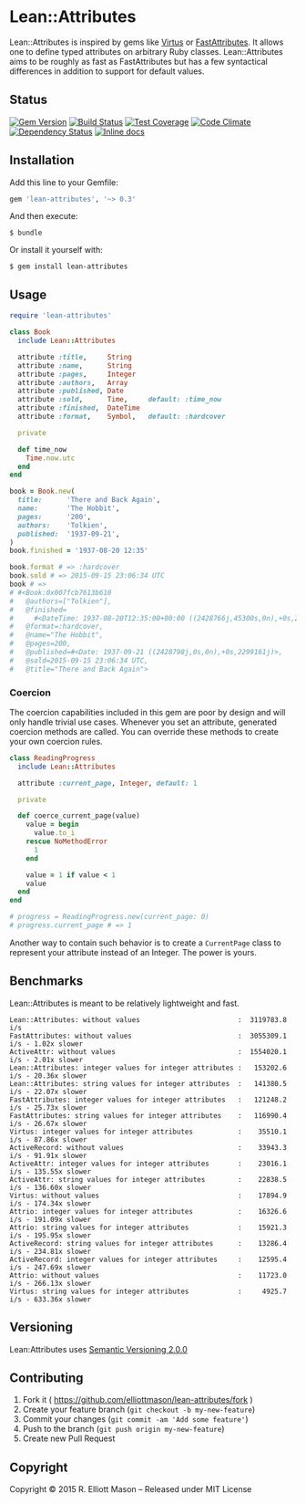 # Lean::Attributes

Lean::Attributes is inspired by gems like [Virtus](https://github.com/solnic/virtus) or [FastAttributes](https://github.com/applift/fast_attributes). It allows one to define typed attributes on arbitrary Ruby classes. Lean::Attributes aims to be roughly as fast as FastAttributes but has a few syntactical differences in addition to support for default values.

## Status
[![Gem Version](https://badge.fury.io/rb/lean-attributes.svg)](https://badge.fury.io/rb/lean-attributes)
[![Build Status](https://travis-ci.org/elliottmason/lean-attributes.svg)](https://travis-ci.org/elliottmason/lean-attributes)
[![Test Coverage](https://codeclimate.com/github/elliottmason/lean-attributes/badges/coverage.svg)](https://codeclimate.com/github/elliottmason/lean-attributes/coverage)
[![Code Climate](https://codeclimate.com/github/elliottmason/lean-attributes/badges/gpa.svg)](https://codeclimate.com/github/elliottmason/lean-attributes)
[![Dependency Status](https://gemnasium.com/elliottmason/lean-attributes.svg)](https://gemnasium.com/elliottmason/lean-attributes)
[![Inline docs](https://inch-ci.org/github/elliottmason/lean-attributes.svg?branch=master)](https://inch-ci.org/github/elliottmason/lean-attributes)

## Installation
Add this line to your Gemfile:
```ruby
gem 'lean-attributes', '~> 0.3'
```

And then execute:

    $ bundle

Or install it yourself with:

    $ gem install lean-attributes

## Usage
```ruby
require 'lean-attributes'

class Book
  include Lean::Attributes

  attribute :title,     String
  attribute :name,      String
  attribute :pages,     Integer
  attribute :authors,   Array
  attribute :published, Date
  attribute :sold,      Time,     default: :time_now
  attribute :finished,  DateTime
  attribute :format,    Symbol,   default: :hardcover

  private

  def time_now
    Time.now.utc
  end
end

book = Book.new(
  title:      'There and Back Again',
  name:       'The Hobbit',
  pages:      '200',
  authors:    'Tolkien',
  published:  '1937-09-21',
)
book.finished = '1937-08-20 12:35'

book.format # => :hardcover
book.sold # => 2015-09-15 23:06:34 UTC
book # =>
# #<Book:0x007fcb7613b610
#   @authors=["Tolkien"],
#   @finished=
#     #<DateTime: 1937-08-20T12:35:00+00:00 ((2428766j,45300s,0n),+0s,2299161j)>,
#   @format=:hardcover,
#   @name="The Hobbit",
#   @pages=200,
#   @published=#<Date: 1937-09-21 ((2428798j,0s,0n),+0s,2299161j)>,
#   @sold=2015-09-15 23:06:34 UTC,
#   @title="There and Back Again">
```
### Coercion
The coercion capabilities included in this gem are poor by design and will only handle trivial use cases. Whenever you set an attribute, generated coercion methods are called. You can override these methods to create your own coercion rules.

```ruby
class ReadingProgress
  include Lean::Attributes

  attribute :current_page, Integer, default: 1

  private

  def coerce_current_page(value)
    value = begin
      value.to_i
    rescue NoMethodError
      1
    end

    value = 1 if value < 1
    value
  end
end

# progress = ReadingProgress.new(current_page: 0)
# progress.current_page # => 1
```

Another way to contain such behavior is to create a `CurrentPage` class to represent your attribute instead of an Integer. The power is yours.

## Benchmarks
Lean::Attributes is meant to be relatively lightweight and fast.

```
Lean::Attributes: without values                        :  3119783.8 i/s
FastAttributes: without values                          :  3055309.1 i/s - 1.02x slower
ActiveAttr: without values                              :  1554020.1 i/s - 2.01x slower
Lean::Attributes: integer values for integer attributes :   153202.6 i/s - 20.36x slower
Lean::Attributes: string values for integer attributes  :   141380.5 i/s - 22.07x slower
FastAttributes: integer values for integer attributes   :   121248.2 i/s - 25.73x slower
FastAttributes: string values for integer attributes    :   116990.4 i/s - 26.67x slower
Virtus: integer values for integer attributes           :    35510.1 i/s - 87.86x slower
ActiveRecord: without values                            :    33943.3 i/s - 91.91x slower
ActiveAttr: integer values for integer attributes       :    23016.1 i/s - 135.55x slower
ActiveAttr: string values for integer attributes        :    22838.5 i/s - 136.60x slower
Virtus: without values                                  :    17894.9 i/s - 174.34x slower
Attrio: integer values for integer attributes           :    16326.6 i/s - 191.09x slower
Attrio: string values for integer attributes            :    15921.3 i/s - 195.95x slower
ActiveRecord: string values for integer attributes      :    13286.4 i/s - 234.81x slower
ActiveRecord: integer values for integer attributes     :    12595.4 i/s - 247.69x slower
Attrio: without values                                  :    11723.0 i/s - 266.13x slower
Virtus: string values for integer attributes            :     4925.7 i/s - 633.36x slower
```

## Versioning
Lean:Attributes uses [Semantic Versioning 2.0.0](http://semver.org)

## Contributing
1. Fork it ( https://github.com/elliottmason/lean-attributes/fork )
2. Create your feature branch (`git checkout -b my-new-feature`)
3. Commit your changes (`git commit -am 'Add some feature'`)
4. Push to the branch (`git push origin my-new-feature`)
5. Create new Pull Request

## Copyright
Copyright © 2015 R. Elliott Mason – Released under MIT License
